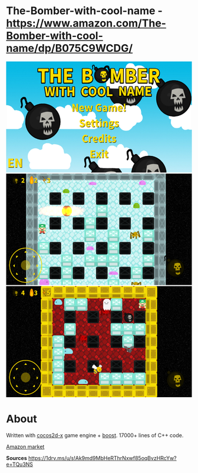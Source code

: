 # The-Bomber-with-cool-name - https://www.amazon.com/The-Bomber-with-cool-name/dp/B075C9WCDG/
![Screenshot](screenshots/Screenshot_2017-08-30-17-35-36.png)
![Screenshot](screenshots/Screenshot_2017-08-30-16-44-52.png)
![Screenshot](screenshots/Screenshot_2017-08-30-17-16-29.png)

# About

Written with [cocos2d-x](https://github.com/cocos2d/cocos2d-x) game engine + [boost](http://www.boost.org/). 17000+ lines of C++ code.

[Amazon market](https://www.amazon.com/The-Bomber-with-cool-name/dp/B075C9WCDG/ref=sr_1_7?s=mobile-apps&ie=UTF8&qid=1504962746&sr=1-7&keywords=bomber)

**Sources** https://1drv.ms/u/s!Ak9md9MbHeRThrNxwf85oqBvzHRcYw?e=TQu3NS
